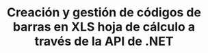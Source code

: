 ---
############################# Static ############################
layout: "auto-gen-gist"
draft: false
path: "es/assembly/net/barcode/xls/"
otherformats: XLT XLSX XLSM XLTX XLTM XLSB ODS 

############################# Head ############################
head_title: "Cómo generar y agregar códigos de barras en una hoja de cálculo de Excel a través de C#, ASP.NET"
head_description: "GroupDocs.Assembly .NET API admite la creación e inserción de imágenes de códigos de barras dentro de documentos de hojas de cálculo de Excel (XLS, XLT, XLSX, XLSM, XLTX, XLTM y XLSB)."

############################# Header ############################
title: "Creación y gestión de códigos de barras en XLS hoja de cálculo a través de la API de .NET"
description: "Usando GroupDocs.Assembly .NET API, los desarrolladores de software pueden crear y administrar dinámicamente imágenes de código de barras en documentos Excel XLS Spreadsheet dentro de aplicaciones C#, ASP.NET."

######################### Download Button #######################
button:
    enable: true

############################# About ############################
about:
    enable: true
    title: "¿Cómo agregar la generación de código de barras para hojas de cálculo?"
    content: |
       Esta página proporciona información sobre cómo generar códigos de barras en una hoja de cálculo de Excel utilizando la API de .NET. Los códigos de barras son códigos digitales que almacenan información legible por máquina que normalmente se utiliza para la identificación rápida de una gran cantidad de artículos. Aporta velocidad y precisión a su sistema, lo que reduce automáticamente el tiempo de una operación. GroupDocs.Assembly es una potente API de .NET que permite a los desarrolladores de software dibujar mediante programación numerosas imágenes de códigos de barras 1D y 2D con texto personalizado, apariencia y diferentes tipos de codificación dentro de la hoja de cálculo de Microsoft Excel en una ubicación particular. La API también facilita la administración del tamaño de la imagen del código de barras, los colores de primer plano y de fondo, el tamaño de la fuente, la resolución de la imagen, la corrección automática de texto y más. 

############################# content ############################
steps:
    enable: true
    block:
    - title_left: "Generación de Códigos de Barras en XLS Hojas de Cálculo a través de .NET"
      content_left: |
       GroupDocs.Assembly .NET brinda soporte completo para agregar y administrar códigos de barras dentro de la hoja de cálculo XLS. El siguiente ejemplo de código C# .NET demuestra cómo generar e insertar imágenes de código de barras dentro de un documento de hoja de cálculo de Microsoft Excel.

      title_right: "Cómo usar imágenes de código de barras en XLS"
      content_right: |
        * Cree una instancia de [DocumentAssembler](https://apireference.groupdocs.com/assembly/net/groupdocs.assembly/documentassembler)
        * Llame al método [AssembleDocument](https://apireference.groupdocs.com/assembly/net/groupdocs.assembly.documentassembler/assembledocument/methods/1) con los siguientes parámetros
          * Stream para leer un documento de plantilla.
          * Stream para escribir el documento resultante.
          * Opciones adicionales para cargar y guardar documentos.
          * Información sobre objetos de origen de datos.

      gisthash: "8576f622912b355ce69966077033dcac"
      gistfile: "generate_barcodes_in_spreadsheets.cs"

    - title_left: "Requisitos del sistema"
      content_left: |
        Las API de GroupDocs.Assembly .NET son compatibles con todas las principales plataformas y sistemas operativos. Para obtener una guía completa de requisitos del sistema, visite [requisitos del sistema](https://docs.groupdocs.com/assembly/net/system-requirements/) Antes de ejecutar el código a continuación, asegúrese de tener los siguientes requisitos previos instalados en su sistema:
         * Sistemas Operativos: Microsoft Windows, Linux, Mac OS
         * Entorno de desarrollo: Visual Studio, Xamarin, MonoDevelop, etc.
         * Marcos: .NET Framework, .NET Standard, .NET Core, Mono
         * Obtenga la última versión de las API GroupDocs.Assembly .NET de [NuGet](https://www.nuget.org/packages/GroupDocs.Assembly/)
        
      title_right: "Por qué usar GroupDocs.Assembly"
      content_right: |
        * Permita a los usuarios crear documentos personalizados a partir de plantillas.
        * No se requiere software adicional para crear y automatizar documentos
        * Capacidad para generar un documento de salida basado en la fuente de datos
        * Insertar dinámicamente el contenido del documento en el informe
        * Adjunte dinámicamente archivos adjuntos de correo electrónico e inserte hipervínculos en informes
        * Eliminación automática de párrafos vacíos
        * Soporte completo para múltiples formatos de datos
        * Soporte de archivos adjuntos de correo electrónico dinámico

demos:
    enable: true
        

more_formats:
    enable: true


back_to_top:
    enable: true
---